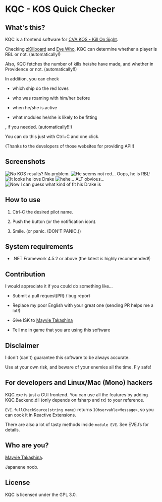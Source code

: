 # KQC - KOS Quick Checker

## What's this?

KQC is a frontend software for [CVA KOS - Kill On Sight](http://kos.cva-eve.org/).

Checking [zKillboard](https://zkillboard.com) and [Eve Who](http://evewho.com), KQC can determine whether a player is RBL or not. (automatically!)

Also, KQC fetches the number of kills he/she have made, and whether in Providence or not. (automatically!!)

In addition, you can check 

* which ship do the red loves

* who was roaming with him/her before

* when he/she is active

* what modules he/she is likely to be fitting

, if you needed. (automatically!!!)

You can do this just with Ctrl+C and one click.

(Thanks to the developers of those websites for providing API!)

## Screenshots

![No KOS results? No problem.](http://i.imgur.com/p6y6Amo.png)
![He seems not red... Oops, he is RBL!](http://i.imgur.com/aMWZizp.png)
![It looks he love Drake](http://i.imgur.com/XRGAn91.png)
![hehe... ALT obvious...](http://i.imgur.com/nD8J3gT.png)
![Now I can guess what kind of fit his Drake is](http://i.imgur.com/iYhTLrs.png)

## How to use

1. Ctrl-C the desired pilot name.

2. Push the button (or the notification icon).

3. Smile. (or panic. (DON'T PANIC.))

## System requirements

* .NET Framework 4.5.2 or above (the latest is highly recommended!)

## Contribution

I would appreciate it if you could do something like...

* Submit a pull request(PR) / bug report

* Replace my poor English with your great one (sending PR helps me a lot!)

* Give ISK to [Mayvie Takashina](https://zkillboard.com/character/96773588/)

* Tell me in game that you are using this software

## Disclaimer

I don't (can't) guarantee this software to be always accurate.

Use at your own risk, and beware of your enemies all the time. Fly safe!

## For developers and Linux/Mac (Mono) hackers

KQC.exe is just a GUI frontend. You can use all the features by adding KQC.Backend.dll (only depends on fsharp and rx) to your reference.

```EVE.fullCheckSource(string name)``` returns ```IObservable<Message>```, so you can cook it in Reactive Extensions.

There are also a lot of tasty methods inside ```module EVE```. See EVE.fs for details.

## Who are you?

[Mayvie Takashina](https://zkillboard.com/character/96773588/).

Japanene noob. 

## License

KQC is licensed under the GPL 3.0.
